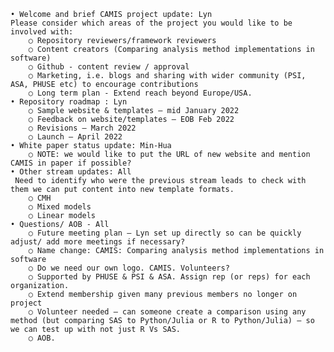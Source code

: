 	• Welcome and brief CAMIS project update: Lyn 
	Please consider which areas of the project you would like to be involved with: 
		○ Repository reviewers/framework reviewers
		○ Content creators (Comparing analysis method implementations in software)
		○ Github - content review / approval
		○ Marketing, i.e. blogs and sharing with wider community (PSI, ASA, PHUSE etc) to encourage contributions 
		○ Long term plan - Extend reach beyond Europe/USA.
	• Repository roadmap : Lyn
		○ Sample website & templates – mid January 2022
		○ Feedback on website/templates – EOB Feb 2022
		○ Revisions – March 2022
		○ Launch – April 2022
	• White paper status update: Min-Hua
		○ NOTE: we would like to put the URL of new website and mention CAMIS in paper if possible?
	• Other stream updates: All
	 Need to identify who were the previous stream leads to check with them we can put content into new template formats.
		○ CMH
		○ Mixed models
		○ Linear models
	• Questions/ AOB - All
		○ Future meeting plan – Lyn set up directly so can be quickly adjust/ add more meetings if necessary?
		○ Name change: CAMIS: Comparing analysis method implementations in software
		○ Do we need our own logo. CAMIS. Volunteers?
		○ Supported by PHUSE & PSI & ASA. Assign rep (or reps) for each organization. 
		○ Extend membership given many previous members no longer on project
		○ Volunteer needed – can someone create a comparison using any method (but comparing SAS to Python/Julia or R to Python/Julia) – so we can test up with not just R Vs SAS.
		○ AOB.
